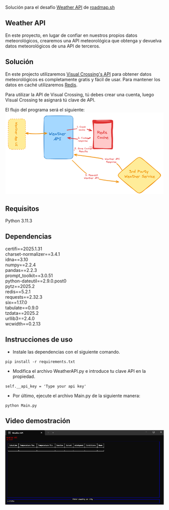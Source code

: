 Solución para el desafío [Weather API](https://roadmap.sh/projects/weather-api-wrapper-service) de [roadmap.sh](https://roadmap.sh)  

## Weather API
En este proyecto, en lugar de confiar en nuestros propios datos meteorológicos, crearemos una API meteorológica que obtenga y devuelva datos meteorológicos de una API de terceros.
## Solución
En este projecto utilizaremos [Visual Crossing's API](https://www.visualcrossing.com/weather-api/) para obtener datos meteorológicos es completamente gratis y fácil de usar.
Para mantener los datos en caché utilizaremos [Redis](https://redis.io/).  

Para utilizar la API de Visual Crossing, tú debes crear una cuenta, luego Visual Crossing te asignará tú clave de API.  

El flujo del programa será el siguiente:
![alt text](https://github.com/LW-Homeless/ROADMAP/blob/main/backend/Weather-API/IMG/diagram.png)
## Requisitos
Python 3.11.3
## Dependencias
certifi==2025.1.31  
charset-normalizer==3.4.1  
idna==3.10  
numpy==2.2.4  
pandas==2.2.3  
prompt_toolkit==3.0.51  
python-dateutil==2.9.0.post0  
pytz==2025.2  
redis==5.2.1  
requests==2.32.3  
six==1.17.0  
tabulate==0.9.0  
tzdata==2025.2  
urllib3==2.4.0  
wcwidth==0.2.13
## Instrucciones de uso
* Instale las dependencias con el siguiente comando.  
```
pip install -r requirements.txt
```
* Modifica el archivo WeatherAPI.py e introduce tu clave API en la propiedad.
```
self.__api_key = 'Type your api key'
```
* Por último, ejecute el archivo Main.py de la siguiente manera:
```
python Main.py
```
## Video demostración
![alt text](https://github.com/LW-Homeless/ROADMAP/blob/main/backend/Weather-API/IMG/weather-api.gif)
